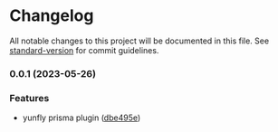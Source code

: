 # Changelog

All notable changes to this project will be documented in this file. See [standard-version](https://github.com/conventional-changelog/standard-version) for commit guidelines.

### 0.0.1 (2023-05-26)


### Features

* yunfly prisma plugin ([dbe495e](https://github.com/yunke-yunfly/yunfly-plugin-prisma/commit/dbe495e6a5d033029fa18052c794d75514422681))
